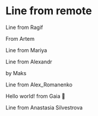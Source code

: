 # Line from remote

Line from Ragif

From Artem


Line from Mariya


Line from Alexandr 


by Maks

Line from Alex_Romanenko

Hello world! 
from Gaia 🤯

Line from Anastasia Silvestrova